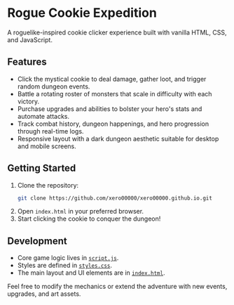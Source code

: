 # Rogue Cookie Expedition

A roguelike-inspired cookie clicker experience built with vanilla HTML, CSS, and JavaScript.

## Features
- Click the mystical cookie to deal damage, gather loot, and trigger random dungeon events.
- Battle a rotating roster of monsters that scale in difficulty with each victory.
- Purchase upgrades and abilities to bolster your hero's stats and automate attacks.
- Track combat history, dungeon happenings, and hero progression through real-time logs.
- Responsive layout with a dark dungeon aesthetic suitable for desktop and mobile screens.

## Getting Started
1. Clone the repository:
   ```bash
   git clone https://github.com/xero00000/xero00000.github.io.git
   ```
2. Open `index.html` in your preferred browser.
3. Start clicking the cookie to conquer the dungeon!

## Development
- Core game logic lives in [`script.js`](script.js).
- Styles are defined in [`styles.css`](styles.css).
- The main layout and UI elements are in [`index.html`](index.html).

Feel free to modify the mechanics or extend the adventure with new events, upgrades, and art assets.

